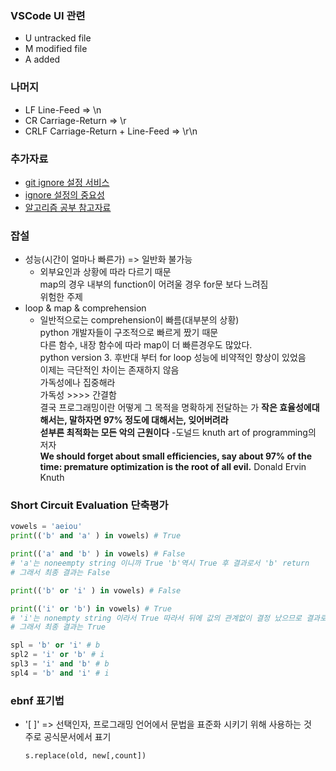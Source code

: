 ### VSCode UI 관련
- U untracked file
- M modified file
- A added

### 나머지
- LF Line-Feed => \n
- CR Carriage-Return => \r
- CRLF Carriage-Return + Line-Feed => \r\n


### 추가자료
- [git ignore 설정 서비스](https://www.toptal.com/developers/gitignore)
- [ignore 설정의 중요성](https://matthew.kr/해킹-기록-깃헙에-구글-클라우드-api-key가-노출된지-13분만/)
- [알고리즘 공부 참고자료](https://librewiki.net/wiki/%EC%8B%9C%EB%A6%AC%EC%A6%88:%EC%88%98%ED%95%99%EC%9D%B8%EB%93%AF_%EA%B3%BC%ED%95%99%EC%95%84%EB%8B%8C_%EA%B3%B5%ED%95%99%EA%B0%99%EC%9D%80_%EC%BB%B4%ED%93%A8%ED%84%B0%EA%B3%BC%ED%95%99/%EC%95%8C%EA%B3%A0%EB%A6%AC%EC%A6%98_%EA%B8%B0%EC%B4%88)


### 잡설
- 성능(시간이 얼마나 빠른가) => 일반화 불가능</br>
    - 외부요인과 상황에 따라 다르기 때문</br>
map의 경우 내부의 function이 어려울 경우 for문 보다 느려짐</br>
위험한 주제</br>
- loop & map & comprehension</br>
    - 일반적으로는 comprehension이 빠름(대부분의 상황)</br>
python 개발자들이 구조적으로 빠르게 짰기 때문</br>
다른 함수, 내장 함수에 따라 map이 더 빠른경우도 많았다.</br>
python version 3. 후반대 부터 for loop 성능에 비약적인 향상이 있었음</br>
이제는 극단적인 차이는 존재하지 않음</br>
가독성에나 집중해라</br>
가독성 >>>> 간결함</br>
결국 프로그래밍이란 어떻게 그 목적을 명확하게 전달하는 가
**작은 효율성에대해서는, 말하자면 97% 정도에 대해서는, 잊어버려라</br>
섣부른 최적화는 모든 악의 근원이다** -도널드 knuth art of programming의 저자</br>
**We should forget about small efficiencies, say about 97% of the time: premature optimization is the root of all evil.**   Donald Ervin Knuth


### Short Circuit Evaluation 단축평가
```python
vowels = 'aeiou'
print(('b' and 'a' ) in vowels) # True

print(('a' and 'b' ) in vowels) # False
# 'a'는 noneempty string 이니까 True 'b'역시 True 후 결과로서 'b' return 
# 그래서 최종 결과는 False

print(('b' or 'i' ) in vowels) # False

print(('i' or 'b') in vowels) # True
# 'i'는 nonempty string 이라서 True 따라서 뒤에 값의 관계없이 결정 났으므로 결과로서 'b' return
# 그래서 최종 결과는 True

spl = 'b' or 'i' # b
spl2 = 'i' or 'b' # i
spl3 = 'i' and 'b' # b
spl4 = 'b' and 'i' # i
```

### ebnf 표기법
- '[ ]' => 선택인자, 프로그래밍 언어에서 문법을 표준화 시키기 위해 사용하는 것</br>주로 공식문서에서 표기
    ```python
    s.replace(old, new[,count])
    ```